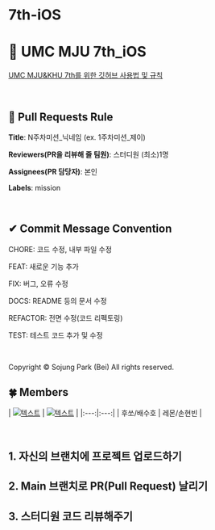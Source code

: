 # 7th-iOS

# 💚 UMC MJU 7th_iOS

[UMC MJU&KHU 7th를 위한 깃허브 사용법 및 규칙](https://www.notion.so/makeus-challenge/UMC-MJU-GITHUB-RULE-b45c0d968a1a4fb789c67f3b0081ce17?pvs=4)

<br>

## 🌱 Pull Requests Rule

**Title**: N주차미션_닉네임 (ex. 1주차미션_제이)

**Reviewers(PR을 리뷰해 줄 팀원)**: 스터디원 (최소)1명

**Assignees(PR 담당자)**: 본인

**Labels**: mission

<br>

## ✔ Commit Message Convention

CHORE: 코드 수정, 내부 파일 수정

FEAT: 새로운 기능 추가

FIX: 버그, 오류 수정

DOCS: README 등의 문서 수정

REFACTOR: 전면 수정(코드 리펙토링)

TEST: 테스트 코드 추가 및 수정

<br>

Copyright © Sojung Park (Bei) All rights reserved.


## 🍀 Members
| [![텍스트](https://avatars.githubusercontent.com/u/128218483?v=4)](https://github.com/SickOfU) 
| [![텍스트](https://avatars.githubusercontent.com/u/164713708?v=4)](https://github.com/bae-suho) | 
|:---:|:---:|
| 후쏘/배수호 | 레몬/손현빈 |

<br>

## 1. 자신의 브랜치에 프로젝트 업로드하기

## 2. Main 브랜치로 PR(Pull Request) 날리기

## 3. 스터디원 코드 리뷰해주기
